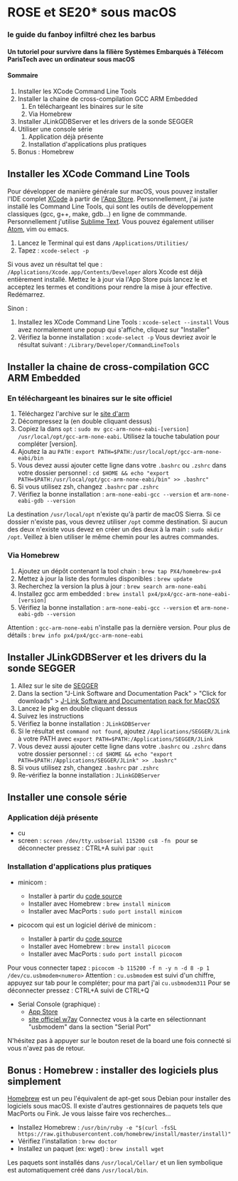 # ROSE et SE20* sous macOS

### le guide du fanboy infiltré chez les barbus
#### Un tutoriel pour survivre dans la filière Systèmes Embarqués à Télécom ParisTech avec un ordinateur sous macOS 

#### Sommaire

1. Installer les XCode Command Line Tools
2. Installer la chaine de cross-compilation GCC ARM Embedded
	1. En téléchargeant les binaires sur le site
	2. Via Homebrew
3. Installer JLinkGDBServer et les drivers de la sonde SEGGER
4. Utiliser une console série
	1. Application déjà présente
	2. Installation d'applications plus pratiques
5. Bonus : Homebrew

## Installer les XCode Command Line Tools

Pour développer de manière générale sur macOS, vous pouvez installer l'IDE complet [XCode](https://developer.apple.com/xcode/) à partir de [l'App Store](https://itunes.apple.com/fr/app/xcode/id497799835?mt=12).
Personnellement, j'ai juste installé les Command Line Tools, qui sont les outils de développement classiques (gcc, g++, make, gdb...) en ligne de commmande. Personnellement j'utilise [Sublime Text](https://www.sublimetext.com/). Vous pouvez également utiliser [Atom](https://atom.io/), vim ou emacs.

1. Lancez le Terminal qui est dans ```/Applications/Utilities/```
2. Tapez : ```xcode-select -p```

Si vous avez un résultat tel que : ```/Applications/Xcode.app/Contents/Developer``` alors Xcode est déjà entièrement installé.
Mettez le à jour via l'App Store puis lancez le et acceptez les termes et conditions pour rendre la mise à jour effective. Redémarrez.

Sinon :

1. Installez les XCode Command Line Tools : ```xcode-select --install```
Vous avez normalement une popup qui s'affiche, cliquez sur "Installer"
2. Vérifiez la bonne installation : ```xcode-select -p```
Vous devriez avoir le résultat suivant : ```/Library/Developer/CommandLineTools```

## Installer la chaine de cross-compilation GCC ARM Embedded

### En téléchargeant les binaires sur le site officiel

1. Téléchargez l'archive sur le [site d'arm](https://developer.arm.com/open-source/gnu-toolchain/gnu-rm/downloads)
2. Décompressez la (en double cliquant dessus)
3. Copiez la dans  ```opt``` : ```sudo mv gcc-arm-none-eabi-[version] /usr/local/opt/gcc-arm-none-eabi```. Utilisez la touche tabulation pour compléter [version].
4. Ajoutez la au ```PATH``` : ```export PATH=$PATH:/usr/local/opt/gcc-arm-none-eabi/bin```
5. Vous devez aussi ajouter cette ligne dans votre ```.bashrc``` ou ```.zshrc``` dans votre dossier personnel : ```cd $HOME && echo "export PATH=$PATH:/usr/local/opt/gcc-arm-none-eabi/bin" >> .bashrc"```
6. Si vous utilisez zsh, changez ```.bashrc``` par ```.zshrc```
7. Vérifiez la bonne installation : ```arm-none-eabi-gcc --version``` et ```arm-none-eabi-gdb --version```

La destination ```/usr/local/opt``` n'existe qu'à partir de macOS Sierra. Si ce dossier n'existe pas, vous devrez utiliser ```/opt``` comme destination. Si aucun des deux n'existe vous devez en créer un des deux à la main : ```sudo mkdir /opt```. Veillez à bien utiliser le même chemin pour les autres commandes.

### Via Homebrew

1. Ajoutez un dépôt contenant la tool chain : ```brew tap PX4/homebrew-px4```
2. Mettez à jour la liste des formules disponibles : ```brew update```
3. Recherchez la version la plus à jour : ```brew search arm-none-eabi```
4. Installez gcc arm embedded : ```brew install px4/px4/gcc-arm-none-eabi-[version]```
5. Vérifiez la bonne installation : ```arm-none-eabi-gcc --version``` et ```arm-none-eabi-gdb --version```

Attention : ```gcc-arm-none-eabi``` n'installe pas la dernière version. Pour plus de détails : ```brew info px4/px4/gcc-arm-none-eabi```

## Installer JLinkGDBServer et les drivers du la sonde SEGGER

1. Allez sur le site de [SEGGER](https://www.segger.com/downloads/jlink)
2. Dans la section "J-Link Software and Documentation Pack" > "Click for downloads" > [J-Link Software and Documentation pack for MacOSX](https://www.segger.com/downloads/jlink/JLink_MacOSX_V612d.pkg)
3. Lancez le pkg en double cliquant dessus
4. Suivez les instructions
5. Vérifiez la bonne installation : ```JLinkGDBServer```
6. Si le résultat est ```command not found```, ajoutez ```/Applications/SEGGER/JLink``` à votre PATH avec ```export PATH=$PATH:/Applications/SEGGER/JLink``` 
7. Vous devez aussi ajouter cette ligne dans votre ```.bashrc``` ou ```.zshrc``` dans votre dossier personnel : : ```cd $HOME && echo "export PATH=$PATH:/Applications/SEGGER/JLink" >> .bashrc"```
8. Si vous utilisez zsh, changez ```.bashrc``` par ```.zshrc```
9. Re-vérifiez la bonne installation : ```JLinkGDBServer```

## Installer une console série 

### Application déjà présente

* cu
* screen :  ```screen /dev/tty.usbserial 115200 cs8 -fn ```
pour se déconnecter pressez : CTRL+A suivi par ```:quit```

### Installation d'applications plus pratiques

* minicom :
	* Installer à partir du [code source](https://alioth.debian.org/frs/?group_id=30018)
	* Installer avec Homebrew : ```brew install minicom```
	* Installer avec MacPorts : ```sudo port install minicom```

* picocom qui est un logiciel dérivé de minicom :
	* Installer à partir du [code source](https://github.com/npat-efault/picocom)
	* Installer avec Homebrew : ```brew install picocom```
	* Installer avec MacPorts : ```sudo port install picocom```

Pour vous connecter tapez : ```picocom -b 115200 -f n -y n -d 8 -p 1 /dev/cu.usbmodem<numero>```
Attention : ```cu.usbmodem``` est suivi d'un chiffre, appuyez sur tab pour le compléter; pour ma part j'ai ```cu.usbmodem311```
Pour se déconnecter pressez : CTRL+A suivi de CTRL+Q

* Serial Console (graphique) :
	* [App Store](https://itunes.apple.com/us/app/serialtools/id611021963)
	* [site officiel w7ay](http://www.w7ay.net/site/Applications/Serial%20Tools/Contents/download.html)
Connectez vous à la carte en sélectionnant "usbmodem" dans la section "Serial Port"

N'hésitez pas à appuyer sur le bouton reset de la board une fois connecté si vous n'avez pas de retour.

## Bonus : Homebrew : installer des logiciels plus simplement

[Homebrew](https://brew.sh/) est un peu l'équivalent de apt-get sous Debian pour installer des logiciels sous macOS.
Il existe d'autres gestionnaires de paquets tels que MacPorts ou Fink. Je vous laisse faire vos recherches...

* Installez Homebrew : ```/usr/bin/ruby -e "$(curl -fsSL https://raw.githubusercontent.com/homebrew/install/master/install)"```
* Vérifiez l'installation : ```brew doctor```
* Installez un paquet (ex: wget) : ```brew install wget```

Les paquets sont installés dans ```/usr/local/Cellar/``` et un lien symbolique est automatiquement créé dans ```/usr/local/bin```.
